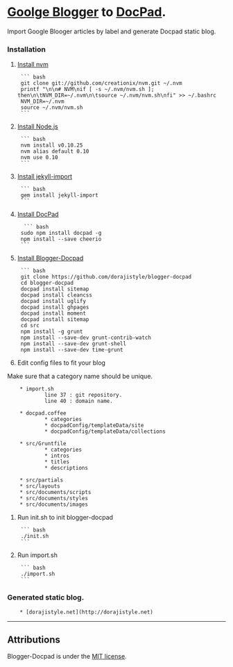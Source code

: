 # [Goolge Blogger](https://www.blogger.com/) to [DocPad](https://github.com/bevry/docpad).

Import Google Blooger articles by label and generate Docpad static blog.


### Installation

1. [Install nvm](https://github.com/creationix/nvm)

        ``` bash
        git clone git://github.com/creationix/nvm.git ~/.nvm
        printf "\n\n# NVM\nif [ -s ~/.nvm/nvm.sh ]; then\n\tNVM_DIR=~/.nvm\n\tsource ~/.nvm/nvm.sh\nfi" >> ~/.bashrc
        NVM_DIR=~/.nvm
        source ~/.nvm/nvm.sh
        ```

1. [Install Node.js](http://nodejs.org/)

        ``` bash       
        nvm install v0.10.25
        nvm alias default 0.10
        nvm use 0.10
        ```
1. [Install jekyll-import](https://github.com/jekyll/jekyll-import)

        ``` bash
        gem install jekyll-import
        ```

1. [Install DocPad](https://github.com/bevry/docpad)
                
         ``` bash
        sudo npm install docpad -g
        npm install --save cheerio
        ```

1. [Install Blogger-Docpad](https://github.com/dorajistyle/blogger-docpad)

        ``` bash
        git clone https://github.com/dorajistyle/blogger-docpad 
        cd blogger-docpad
        docpad install sitemap
        docpad install cleancss 
        docpad install uglify
        docpad install ghpages
        docpad install moment
        docpad install sitemap
        cd src
        npm install -g grunt
        npm install --save-dev grunt-contrib-watch 
        npm install --save-dev grunt-shell
        npm install --save-dev time-grunt

1. Edit config files to fit your blog

  Make sure that a category name should be unique.

        * import.sh
                line 37 : git repository.
                line 40 : domain name.

        * docpad.coffee
                * categories
                * docpadConfig/templateData/site
                * docpadConfig/templateData/collections

        * src/Gruntfile
                * categories
                * intros
                * titles
                * descriptions

        * src/partials
        * src/layouts
        * src/documents/scripts
        * src/documents/styles
        * src/documents/images

1. Run init.sh to init blogger-docpad
                
        ``` bash
        ./init.sh
        ```

1. Run import.sh

        ``` bash
        ./import.sh
        ```

### Generated static blog.

        * [dorajistyle.net](http://dorajistyle.net)

________________________

## Attributions

Blogger-Docpad is under the [MIT license](http://opensource.org/licenses/MIT).
